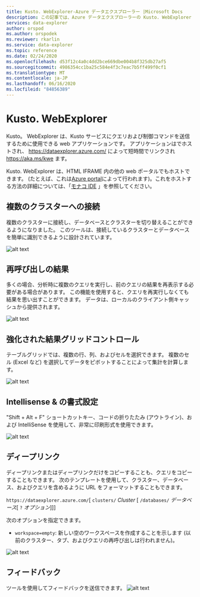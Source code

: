 ```yaml
---
title: Kusto. WebExplorer-Azure データエクスプローラー |Microsoft Docs
description: この記事では、Azure データエクスプローラーの Kusto. WebExplorer について説明します。
services: data-explorer
author: orspod
ms.author: orspodek
ms.reviewer: rkarlin
ms.service: data-explorer
ms.topic: reference
ms.date: 02/24/2020
ms.openlocfilehash: d53f12c4a0c4dd2bce669dbe004b8f325db27af5
ms.sourcegitcommit: 4986354cc1ba25c584e4f3c7eac7b5ff499f0cf1
ms.translationtype: MT
ms.contentlocale: ja-JP
ms.lasthandoff: 06/16/2020
ms.locfileid: "84856389"
---
```

# <a name="kustowebexplorer"></a>Kusto. WebExplorer

Kusto。 WebExplorer は、Kusto サービスにクエリおよび制御コマンドを送信するために使用できる web アプリケーションです。 アプリケーションはでホストされ、 https://dataexplorer.azure.com/ によって短時間でリンクされ https://aka.ms/kwe ます。



Kusto. WebExplorer は、HTML IFRAME 内の他の web ポータルでもホストできます。
(たとえば、これは[Azure portal](https://portal.azure.com)によって行われます)。これをホストする方法の詳細については、「[モナコ IDE](../api/monaco/monaco-kusto.md) 」を参照してください。

## <a name="connect-to-multiple-clusters"></a>複数のクラスターへの接続

複数のクラスターに接続し、データベースとクラスターを切り替えることができるようになりました。
このツールは、接続しているクラスターとデータベースを簡単に識別できるように設計されています。

![alt text](./Images/KustoTools-WebExplorer/AddingCluster.gif "クラスターのまたは")

## <a name="recall-results"></a>再呼び出しの結果

多くの場合、分析時に複数のクエリを実行し、前のクエリの結果を再表示する必要がある場合があります。 この機能を使用すると、クエリを再実行しなくても結果を思い出すことができます。 データは、ローカルのクライアント側キャッシュから提供されます。

![alt text](./Images/KustoTools-WebExplorer/RecallResults.gif "RecallResults")

## <a name="enhanced-results-grid-control"></a>強化された結果グリッドコントロール

テーブルグリッドでは、複数の行、列、およびセルを選択できます。 複数のセル (Excel など) を選択してデータをピボットすることによって集計を計算します。

![alt text](./Images/KustoTools-WebExplorer/EnhancedGrid.gif "EnhancedGrid")

## <a name="intellisense--formatting"></a>Intellisense & の書式設定

"Shift + Alt + F" ショートカットキー、コードの折りたたみ (アウトライン)、および IntelliSense を使用して、非常に印刷形式を使用できます。

![alt text](./Images/KustoTools-WebExplorer/Formating.gif "フォーマット")

## <a name="deep-linking"></a>ディープリンク

ディープリンクまたはディープリンクだけをコピーすることも、クエリをコピーすることもできます。 次のテンプレートを使用して、クラスター、データベース、およびクエリを含めるように URL をフォーマットすることもできます。

`https://dataexplorer.azure.com/`[ `clusters/` *Cluster* [ `/databases/` *データベース*[ `?` *オプション*]]]

次のオプションを指定できます。

* `workspace=empty`: 新しい空のワークスペースを作成することを示します (以前のクラスター、タブ、およびクエリの再呼び出しは行われません)。



![alt text](./Images/KustoTools-WebExplorer/DeepLink.gif "DeepLink")

## <a name="feedback"></a>フィードバック

ツールを使用してフィードバックを送信できます。
![alt text](./Images/KustoTools-WebExplorer/Feedback.gif "フィードバック")
